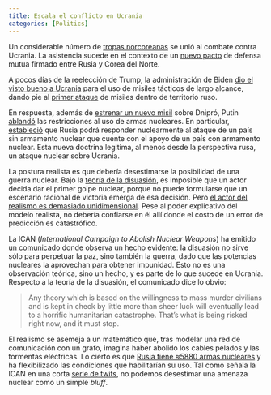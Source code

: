 ```yaml
---
title: Escala el conflicto en Ucrania
categories: [Politics]
---
```


Un considerable número de [tropas norcoreanas](https://www.aljazeera.com/news/2024/11/13/what-do-we-know-about-the-north-korean-troops-joining-russias-war)
se unió al combate contra Ucrania. La asistencia sucede en el contexto 
de un [nuevo pacto](https://www.aljazeera.com/news/2024/11/12/north-korea-ratifies-landmark-mutual-defence-treaty-with-russia) de defensa mutua firmado entre Rusia y Corea del Norte.

A pocos días de la reelección de Trump, la administración de Biden 
[dio el visto bueno a Ucrania](https://www.aljazeera.com/news/2024/11/20/biden-has-pivoted-to-allow-ukraine-to-use-us-missiles-in-russia-why-now)
para el uso de misiles tácticos de largo alcance, dando pie al 
[primer ataque](https://www.bbc.com/news/articles/c0mzjm7knw7o) de misiles dentro 
de territorio ruso.

En respuesta, además de [estrenar un nuevo misil](https://www.bbc.com/news/articles/cy4n9vgwnnyo) 
sobre Dnipró, Putin [ablandó](https://www.aljazeera.com/program/newsfeed/2024/11/19/could-russias-loosened-nuclear-doctrine-lead-to-a-test-detonation) las restricciones al uso 
de armas nucleares. En particular, [estableció](https://www.icanw.org/new_russian_doctrine_increases_possible_nuclear_weapons_use_scenarios) que Rusia 
podrá responder nuclearmente al ataque de un país sin armamento nuclear 
que cuente con el apoyo de un país con armamento nuclear. 
Esta nueva doctrina legitima, al menos desde la perspectiva
rusa, un ataque nuclear sobre Ucrania.

La postura realista es que debería desestimarse la posibilidad de una guerra
nuclear. Bajo la [teoría de la disuasión](https://global-strategy.org/que-es-disuasion/),
es imposible que un actor decida dar el primer golpe nuclear, porque 
no puede formularse que un escenario racional de victoria emerga de esa decisión.
Pero [el actor del realismo es demasiado unidimensional](https://www.jstor.org/stable/26271593?seq=1).
Pese al poder explicativo del modelo realista, no debería confiarse en él
allí donde el costo de un error de predicción es catastrófico. 

La ICAN (*International Campaign to Abolish Nuclear Weapons*) ha emitido [un comunicado](https://beyondnuclear.org/ican-condemns/)
donde observa un hecho evidente: la disuasión no sirve sólo para perpetuar la paz,
sino también la guerra, dado que las potencias nucleares la aprovechan para
obtener impunidad. Esto no es una observación teórica, sino un hecho, y es
parte de lo que sucede en Ucrania. Respecto a la teoría de la disuasión, el
comunicado dice lo obvio:

> Any theory which is based on the willingness to mass murder civilians and is
> kept in check by little more than sheer luck will eventually lead to a
> horrific humanitarian catastrophe. That’s what is being risked right now, and
> it must stop.


El realismo se asemeja a un matemático que, tras modelar una red
de comunicación con un grafo, imagina haber abolido los cables pelados y las
tormentas eléctricas. Lo cierto es que [Rusia tiene ≈5880 armas nucleares](https://fas.org/initiative/status-world-nuclear-forces/) 
y ha flexibilizado las condiciones que habilitarían su uso. Tal como señala la ICAN en 
una corta [serie de twits](https://x.com/nuclearban/status/1858889590238540235), 
no podemos desestimar una amenaza nuclear como un simple *bluff*. 




